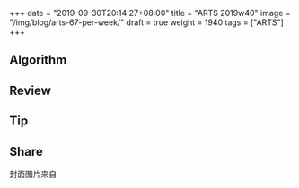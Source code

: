 +++
date = "2019-09-30T20:14:27+08:00"
title = "ARTS 2019w40"
image = "/img/blog/arts-67-per-week/"
draft = true
weight = 1940
tags = ["ARTS"]
+++


<!--more-->

## Algorithm

## Review


## Tip

## Share


封面图片来自 []() <a href="h"><i class="fa fa-dribbble" aria-hidden="true"></i> </a>